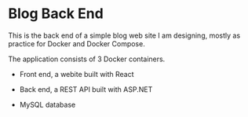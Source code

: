 # Blog Back End

This is the back end of a simple blog web site I am designing, mostly as practice for Docker and Docker Compose.

The application consists of 3 Docker containers.

- Front end, a webite built with React

- Back end, a REST API built with ASP.NET

- MySQL database